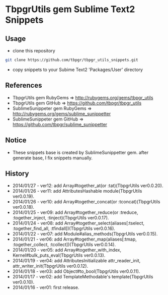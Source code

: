 # TbpgrUtils gem Sublime Text2 Snippets

## Usage
* clone this repository
~~~bash
git clone https://github.com/tbpgr/tbpgr_utils_snippets.git
~~~

* copy snippets to your Subime Text2 'Packages/User' directory

## References
* TbpgrUtils gem RubyGems => http://rubygems.org/gems/tbpgr_utils
* TbpgrUtils gem GitHub => https://github.com/tbpgr/tbpgr_utils
* SublimeSunippeter gem RubyGems => http://rubygems.org/gems/sublime_sunippetter
* SublimeSunippeter gem GitHub => https://github.com/tbpgr/sublime_sunippetter

## Notice
* These snippets base is created by SublimeSunippetter gem. after generate base, I fix snippets manually.

## History
* 2014/01/27 - ver12: add Array#together_at(or :tat)(TbpgrUtils ver0.0.20).
* 2014/01/26 - ver11: add AttributesHashable module(TbpgrUtils ver0.0.19).
* 2014/01/26 - ver10: add Array#together_concat(or :tconcat)(TbpgrUtils ver0.0.18).
* 2014/01/25 - ver09: add Array#together_reduce(or :treduce, :together_inject, :tinject)(TbpgrUtils ver0.0.17).
* 2014/01/24 - ver08: add Array#together_select(aliases[:tselect, :together_find_all, :tfindall])(TbpgrUtils ver0.0.16).
* 2014/01/22 - ver07: add Module#alias_methods(TbpgrUtils ver0.0.15).
* 2014/01/21 - ver06: add Array#together_map(aliases[:tmap, :together_collect, :tcollect])(TbpgrUtils ver0.0.14).
* 2014/01/20 - ver05: add Array#together_with_index, Kernel#bulk_puts_eval(TbpgrUtils ver0.0.13).
* 2014/01/19 - ver04: add AttributesInitializable attr_reader_init, attr_writer_init(TbpgrUtils ver0.0.12).
* 2014/01/18 - ver03: add Object#to_bool(TbpgrUtils ver0.0.11).
* 2014/01/17 - ver02: add TemplateMethodable's template(TbpgrUtils ver0.0.10).
* 2014/01/16 - ver01: first release.
